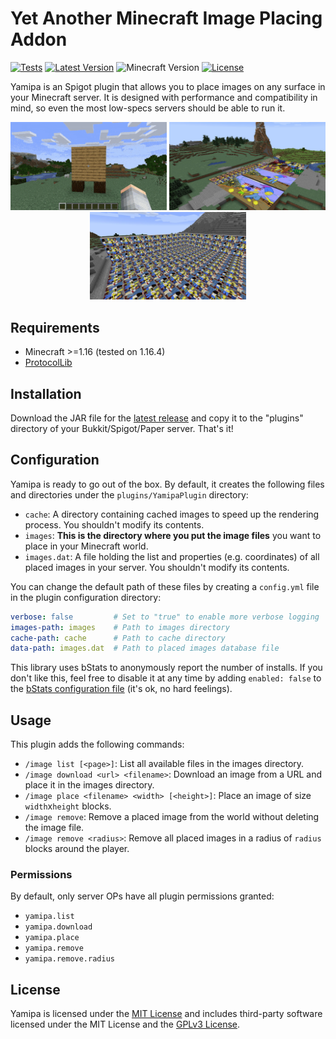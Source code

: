 # Yet Another Minecraft Image Placing Addon
[![Tests](https://github.com/josemmo/yamipa/workflows/Tests/badge.svg)](https://github.com/josemmo/yamipa/actions)
[![Latest Version](https://img.shields.io/github/v/release/josemmo/yamipa)](https://github.com/josemmo/yamipa/releases/latest)
![Minecraft Version](https://img.shields.io/badge/minecraft-%3E%3D1.16-blueviolet)
[![License](https://img.shields.io/github/license/josemmo/yamipa)](LICENSE)

Yamipa is an Spigot plugin that allows you to place images on any surface in your Minecraft server.
It is designed with performance and compatibility in mind, so even the most low-specs servers should be able to run it.

<p align="center">
    <a href="https://i.imgur.com/9rzeKFS.mp4"><img alt="Placing and removing image" src="screenshots/demo.gif" width="250"></a>
    <a href="screenshots/sample-1.jpg"><img alt="Sample Screenshot" src="screenshots/sample-1.jpg" width="250"></a>
    <a href="screenshots/sample-2.jpg"><img alt="Sample Screenshot" src="screenshots/sample-2.jpg" width="250"></a>
</p>

## Requirements
- Minecraft >=1.16 (tested on 1.16.4)
- [ProtocolLib](https://www.spigotmc.org/resources/protocollib.1997/)

## Installation
Download the JAR file for the [latest release](https://github.com/josemmo/yamipa/releases/latest) and copy it to the
"plugins" directory of your Bukkit/Spigot/Paper server. That's it!

## Configuration
Yamipa is ready to go out of the box. By default, it creates the following files and directories under the
`plugins/YamipaPlugin` directory:

- `cache`: A directory containing cached images to speed up the rendering process. You shouldn't modify its contents.
- `images`: **This is the directory where you put the image files** you want to place in your Minecraft world.
- `images.dat`: A file holding the list and properties (e.g. coordinates) of all placed images in your server. You
shouldn't modify its contents.

You can change the default path of these files by creating a `config.yml` file in the plugin configuration directory:
```yaml
verbose: false         # Set to "true" to enable more verbose logging
images-path: images    # Path to images directory
cache-path: cache      # Path to cache directory
data-path: images.dat  # Path to placed images database file
```

This library uses bStats to anonymously report the number of installs. If you don't like this, feel free to
disable it at any time by adding `enabled: false` to the
[bStats configuration file](https://bstats.org/getting-started#:~:text=Disabling%20bStats) (it's ok, no hard feelings).

## Usage
This plugin adds the following commands:

- `/image list [<page>]`: List all available files in the images directory.
- `/image download <url> <filename>`: Download an image from a URL and place it in the images directory.
- `/image place <filename> <width> [<height>]`: Place an image of size `width`x`height` blocks.
- `/image remove`: Remove a placed image from the world without deleting the image file.
- `/image remove <radius>`: Remove all placed images in a radius of `radius` blocks around the player.

### Permissions
By default, only server OPs have all plugin permissions granted:

- `yamipa.list`
- `yamipa.download`
- `yamipa.place`
- `yamipa.remove`
- `yamipa.remove.radius`

## License
Yamipa is licensed under the [MIT License](LICENSE) and includes third-party software licensed under
the MIT License and the [GPLv3 License](https://www.gnu.org/licenses/gpl-3.0.html).
